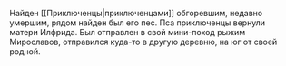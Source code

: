 Найден [[Приключенцы|приключенцами]] обгоревшим, недавно умершим, рядом найден был его пес. Пса приключенцы вернули матери Илфрида. Был отправлен в свой мини-поход рыжим Мирославов, отправился куда-то в другую деревню, на юг от своей родной.